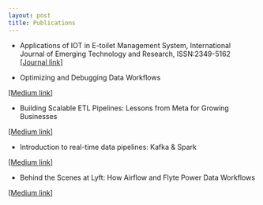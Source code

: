 ```yaml
---
layout: post
title: Publications
---
```


* Applications of IOT in E-toilet Management System, International Journal of Emerging Technology and Research, ISSN:2349-5162 <a href="https://www.jetir.org/view?paper=JETIR2109040">
[Journal link]
</a>

* Optimizing and Debugging Data Workflows
<a href="https://medium.com/@aspk74/optimizing-and-debugging-data-workflows-3d5c23e90f33">
[Medium link]
</a>

* Building Scalable ETL Pipelines: Lessons from Meta for Growing Businesses
<a href="https://medium.com/@aspk74/building-scalable-etl-pipelines-lessons-from-meta-for-growing-businesses-31bf9a1970c8">
[Medium link]
</a>

* Introduction to real-time data pipelines: Kafka & Spark
<a href="https://medium.com/@aspk74/introduction-to-real-time-data-pipelines-kafka-spark-d951302bb963">
[Medium link]
</a>

* Behind the Scenes at Lyft: How Airflow and Flyte Power Data Workflows
<a href="https://medium.com/@aspk74/behind-the-scenes-at-lyft-how-airflow-and-flyte-power-data-workflows-7809e9d47ff0">
[Medium link]
</a>
